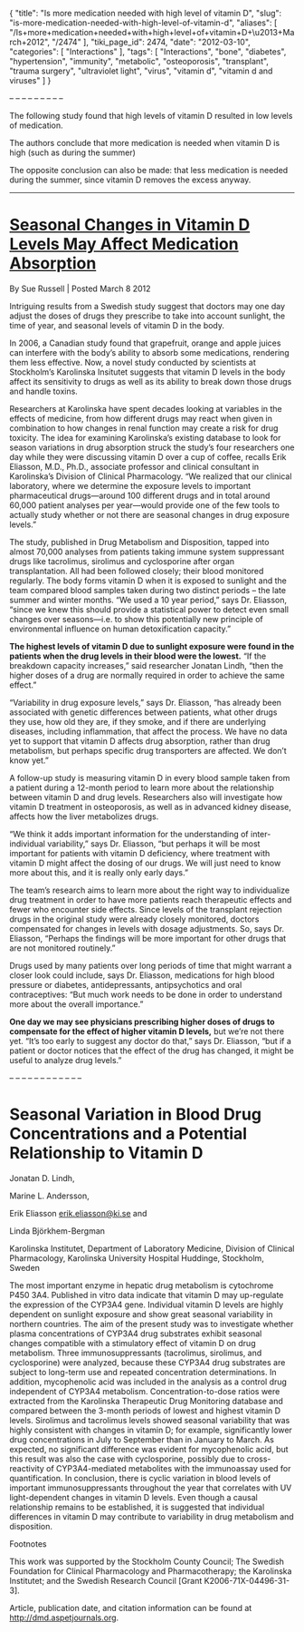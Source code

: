 {
    "title": "Is more medication needed with high level of vitamin D",
    "slug": "is-more-medication-needed-with-high-level-of-vitamin-d",
    "aliases": [
        "/Is+more+medication+needed+with+high+level+of+vitamin+D+\u2013+March+2012",
        "/2474"
    ],
    "tiki_page_id": 2474,
    "date": "2012-03-10",
    "categories": [
        "Interactions"
    ],
    "tags": [
        "Interactions",
        "bone",
        "diabetes",
        "hypertension",
        "immunity",
        "metabolic",
        "osteoporosis",
        "transplant",
        "trauma surgery",
        "ultraviolet light",
        "virus",
        "vitamin d",
        "vitamin d and viruses"
    ]
}


– – – – – – – – – 

The following study found that high levels of vitamin D resulted in low levels of medication.

The authors conclude that more medication is needed when vitamin D is high (such as during the summer)

The opposite conclusion can also be made: that less medication is needed during the summer, since vitamin D removes the excess anyway.

- - - - - - - - - - - - - - - - - - - - - -

# [Seasonal Changes in Vitamin D Levels May Affect Medication Absorption](http://www.healthymagination.com/blog/seasonal-changes-in-vitamin-d-levels-may-affect-medication-absorption/)

By Sue Russell | Posted March 8 2012

Intriguing results from a Swedish study suggest that doctors may one day adjust the doses of drugs they prescribe to take into account sunlight, the time of year, and seasonal levels of vitamin D in the body.

In 2006, a Canadian study found that grapefruit, orange and apple juices can interfere with the body’s ability to absorb some medications, rendering them less effective. Now, a novel study conducted by scientists at Stockholm’s Karolinska Insitutet suggests that vitamin D levels in the body affect its sensitivity to drugs as well as its ability to break down those drugs and handle toxins.

Researchers at Karolinska have spent decades looking at variables in the effects of medicine, from how different drugs may react when given in combination to how changes in renal function may create a risk for drug toxicity. The idea for examining Karolinska’s existing database to look for season variations in drug absorption struck the study’s four researchers one day while they were discussing vitamin D over a cup of coffee, recalls Erik Eliasson, M.D., Ph.D., associate professor and clinical consultant in Karolinska’s Division of Clinical Pharmacology.  “We realized that our clinical laboratory, where we determine the exposure levels to important pharmaceutical drugs—around 100 different drugs and in total around 60,000 patient analyses per year—would provide one of the few tools to actually study whether or not there are seasonal changes in drug exposure levels.”

The study, published in Drug Metabolism and Disposition, tapped into almost 70,000 analyses from patients taking immune system suppressant drugs like tacrolimus, sirolimus and cyclosporine after organ transplantation. All had been followed closely; their blood monitored regularly. The body forms vitamin D when it is exposed to sunlight and the team compared blood samples taken during two distinct periods – the late summer and winter months.  “We used a 10 year period,” says Dr. Eliasson, “since we knew this should provide a statistical power to detect even small changes over seasons—i.e. to show this potentially new principle of environmental influence on human detoxification capacity.”

 **The highest levels of vitamin D due to sunlight exposure were found in the patients when the drug levels in their blood were the lowest.** “If the breakdown capacity increases,” said researcher Jonatan Lindh, “then the higher doses of a drug are normally required in order to achieve the same effect.”

“Variability in drug exposure levels,” says Dr. Eliasson, “has already been associated with genetic differences between patients, what other drugs they use, how old they are, if they smoke, and if there are underlying diseases, including inflammation, that affect the process. We have no data yet to support that vitamin D affects drug absorption, rather than drug metabolism, but perhaps specific drug transporters are affected. We don’t know yet.”

A follow-up study is measuring vitamin D in every blood sample taken from a patient during a 12-month period to learn more about the relationship between vitamin D and drug levels. Researchers also will investigate how vitamin D treatment in osteoporosis, as well as in advanced kidney disease, affects how the liver metabolizes drugs.

“We think it adds important information for the understanding of inter-individual variability,” says Dr. Eliasson, “but perhaps it will be most important for patients with vitamin D deficiency, where treatment with vitamin D might affect the dosing of our drugs. We will just need to know more about this, and it is really only early days.”

The team’s research aims to learn more about the right way to individualize drug treatment in order to have more patients reach therapeutic effects and fewer who encounter side effects. Since levels of the transplant rejection drugs in the original study were already closely monitored, doctors compensated for changes in levels with dosage adjustments. So, says Dr. Eliasson, “Perhaps the findings will be more important for other drugs that are not monitored routinely.”

Drugs used by many patients over long periods of time that might warrant a closer look could include, says Dr. Eliasson, medications for high blood pressure or diabetes, antidepressants, antipsychotics and oral contraceptives: “But much work needs to be done in order to understand more about the overall importance.”

 **One day we may see physicians prescribing higher doses of drugs to compensate for the effect of higher vitamin D levels,**  but we’re not there yet. “It’s too early to suggest any doctor do that,” says Dr. Eliasson, “but if a patient or doctor notices that the effect of the drug has changed, it might be useful to analyze drug levels.”

– – – – – – – – – – – – 

# Seasonal Variation in Blood Drug Concentrations and a Potential Relationship to Vitamin D

Jonatan D. Lindh,

Marine L. Andersson,

Erik Eliasson erik.eliasson@ki.se and

Linda Björkhem-Bergman

Karolinska Institutet, Department of Laboratory Medicine, Division of Clinical Pharmacology, Karolinska University Hospital Huddinge, Stockholm, Sweden

The most important enzyme in hepatic drug metabolism is cytochrome P450 3A4. Published in vitro data indicate that vitamin D may up-regulate the expression of the CYP3A4 gene. Individual vitamin D levels are highly dependent on sunlight exposure and show great seasonal variability in northern countries. The aim of the present study was to investigate whether plasma concentrations of CYP3A4 drug substrates exhibit seasonal changes compatible with a stimulatory effect of vitamin D on drug metabolism. Three immunosuppressants (tacrolimus, sirolimus, and cyclosporine) were analyzed, because these CYP3A4 drug substrates are subject to long-term use and repeated concentration determinations. In addition, mycophenolic acid was included in the analysis as a control drug independent of CYP3A4 metabolism. Concentration-to-dose ratios were extracted from the Karolinska Therapeutic Drug Monitoring database and compared between the 3-month periods of lowest and highest vitamin D levels. Sirolimus and tacrolimus levels showed seasonal variability that was highly consistent with changes in vitamin D; for example, significantly lower drug concentrations in July to September than in January to March. As expected, no significant difference was evident for mycophenolic acid, but this result was also the case with cyclosporine, possibly due to cross-reactivity of CYP3A4-mediated metabolites with the immunoassay used for quantification. In conclusion, there is cyclic variation in blood levels of important immunosuppressants throughout the year that correlates with UV light-dependent changes in vitamin D levels. Even though a causal relationship remains to be established, it is suggested that individual differences in vitamin D may contribute to variability in drug metabolism and disposition.

Footnotes

This work was supported by the Stockholm County Council; The Swedish Foundation for Clinical Pharmacology and Pharmacotherapy; the Karolinska Institutet; and the Swedish Research Council <span>[Grant K2006-71X-04496-31-3]</span>.

Article, publication date, and citation information can be found at http://dmd.aspetjournals.org.